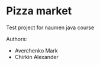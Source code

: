 # Pizza market

Test project for naumen java course

Authors:
* Averchenko Mark
* Chirkin Alexander
